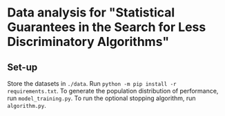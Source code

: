 # Data analysis for "Statistical Guarantees in the Search for Less Discriminatory Algorithms"

## Set-up

Store the datasets in `./data`. Run `python -m pip install -r requirements.txt`. To generate the population distribution of performance, run `model_training.py`. To run the optional stopping algorithm, run `algorithm.py`.